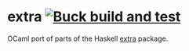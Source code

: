 # extra [![Buck build and test](https://github.com/shayne-fletcher/ocaml-extra/actions/workflows/buck-build-and-test.yml/badge.svg)](https://github.com/shayne-fletcher/ocaml-extra/actions/workflows/buck-build-and-test.yml)

OCaml port of parts of the Haskell [extra](https://hackage.haskell.org/package/extra) package.
